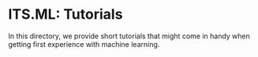 # ITS.ML: Tutorials

In this directory, we provide short tutorials that might come in handy when getting first experience with machine learning.
